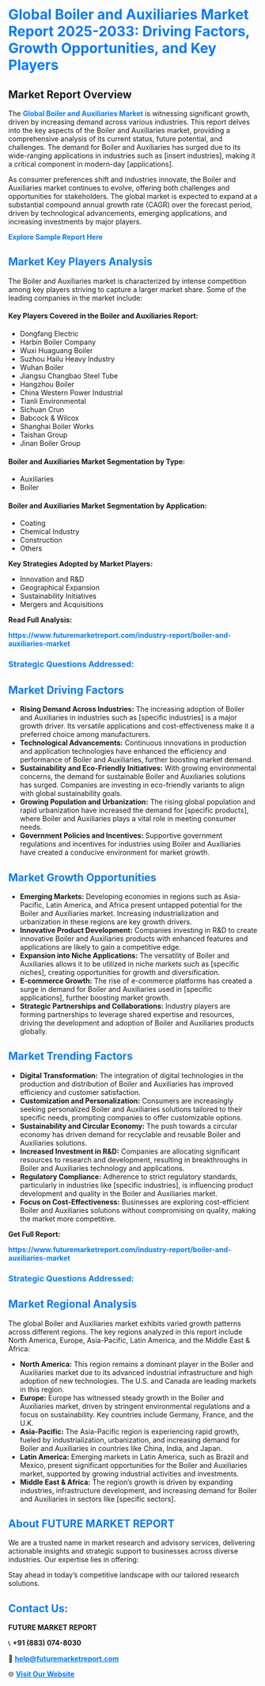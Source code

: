 <h1 style="color: #007BFF;">Global Boiler and Auxiliaries Market Report 2025-2033: Driving Factors, Growth Opportunities, and Key Players</h1>

<section id="overview">
<h2>Market Report Overview</h2>
<p>The <a href="https://www.futuremarketreport.com/industry-report/boiler-and-auxiliaries-market" style="color: #007BFF; text-decoration: none;"><strong>Global Boiler and Auxiliaries Market</strong></a> is witnessing significant growth, driven by increasing demand across various industries. This report delves into the key aspects of the Boiler and Auxiliaries market, providing a comprehensive analysis of its current status, future potential, and challenges. The demand for Boiler and Auxiliaries has surged due to its wide-ranging applications in industries such as [insert industries], making it a critical component in modern-day [applications].</p>
<p>As consumer preferences shift and industries innovate, the Boiler and Auxiliaries market continues to evolve, offering both challenges and opportunities for stakeholders. The global market is expected to expand at a substantial compound annual growth rate (CAGR) over the forecast period, driven by technological advancements, emerging applications, and increasing investments by major players.</p>
</section>

<section id="overview">
<p><a href="https://www.futuremarketreport.com/request-sample/reportId=30498" style="color: #007BFF; text-decoration: none;"><strong>Explore Sample Report Here</strong></a></p>
</section>

<section id="key-players">
<h2 style="color: #007BFF;">Market Key Players Analysis</h2>
<p>The Boiler and Auxiliaries market is characterized by intense competition among key players striving to capture a larger market share. Some of the leading companies in the market include:</p>
<h4>Key Players Covered in the Boiler and Auxiliaries Report:</h4>
<ul><li>Dongfang Electric</li><li>Harbin Boiler Company</li><li>Wuxi Huaguang Boiler</li><li>Suzhou Hailu Heavy Industry</li><li>Wuhan Boiler</li><li>Jiangsu Changbao Steel Tube</li><li>Hangzhou Boiler</li><li>China Western Power Industrial</li><li>Tianli Environmental</li><li>Sichuan Crun</li><li>Babcock &amp; Wilcox</li><li>Shanghai Boiler Works</li><li>Taishan Group</li><li>Jinan Boiler Group</li></ul>
<h4>Boiler and Auxiliaries Market Segmentation by Type:</h4>
<ul><li>Auxiliaries</li><li>Boiler</li></ul>

<h4>Boiler and Auxiliaries Market Segmentation by Application:</h4>
<ul><li>Coating</li><li>Chemical Industry</li><li>Construction</li><li>Others</li></ul>
<p><strong>Key Strategies Adopted by Market Players:</strong></p>
<ul>
<li>Innovation and R&D</li>
<li>Geographical Expansion</li>
<li>Sustainability Initiatives</li>
<li>Mergers and Acquisitions</li>
</ul>
</section>

<section>
<p><strong>Read Full Analysis: </strong></p><a href="https://www.futuremarketreport.com/industry-report/boiler-and-auxiliaries-market" style="color: #007BFF; text-decoration: none;"><strong>https://www.futuremarketreport.com/industry-report/boiler-and-auxiliaries-market</strong></a>
<h3 style="color: #007BFF;">Strategic Questions Addressed:</h3>
</section>

<section id="driving-factors">
<h2 style="color: #007BFF;">Market Driving Factors</h2>
<ul>
<li><strong>Rising Demand Across Industries:</strong> The increasing adoption of Boiler and Auxiliaries in industries such as [specific industries] is a major growth driver. Its versatile applications and cost-effectiveness make it a preferred choice among manufacturers.</li>
<li><strong>Technological Advancements:</strong> Continuous innovations in production and application technologies have enhanced the efficiency and performance of Boiler and Auxiliaries, further boosting market demand.</li>
<li><strong>Sustainability and Eco-Friendly Initiatives:</strong> With growing environmental concerns, the demand for sustainable Boiler and Auxiliaries solutions has surged. Companies are investing in eco-friendly variants to align with global sustainability goals.</li>
<li><strong>Growing Population and Urbanization:</strong> The rising global population and rapid urbanization have increased the demand for [specific products], where Boiler and Auxiliaries plays a vital role in meeting consumer needs.</li>
<li><strong>Government Policies and Incentives:</strong> Supportive government regulations and incentives for industries using Boiler and Auxiliaries have created a conducive environment for market growth.</li>
</ul>
</section>

<section id="growth-opportunities">
<h2 style="color: #007BFF;">Market Growth Opportunities</h2>
<ul>
<li><strong>Emerging Markets:</strong> Developing economies in regions such as Asia-Pacific, Latin America, and Africa present untapped potential for the Boiler and Auxiliaries market. Increasing industrialization and urbanization in these regions are key growth drivers.</li>
<li><strong>Innovative Product Development:</strong> Companies investing in R&D to create innovative Boiler and Auxiliaries products with enhanced features and applications are likely to gain a competitive edge.</li>
<li><strong>Expansion into Niche Applications:</strong> The versatility of Boiler and Auxiliaries allows it to be utilized in niche markets such as [specific niches], creating opportunities for growth and diversification.</li>
<li><strong>E-commerce Growth:</strong> The rise of e-commerce platforms has created a surge in demand for Boiler and Auxiliaries used in [specific applications], further boosting market growth.</li>
<li><strong>Strategic Partnerships and Collaborations:</strong> Industry players are forming partnerships to leverage shared expertise and resources, driving the development and adoption of Boiler and Auxiliaries products globally.</li>
</ul>
</section>

<section id="trending-factors">
<h2 style="color: #007BFF;">Market Trending Factors</h2>
<ul>
<li><strong>Digital Transformation:</strong> The integration of digital technologies in the production and distribution of Boiler and Auxiliaries has improved efficiency and customer satisfaction.</li>
<li><strong>Customization and Personalization:</strong> Consumers are increasingly seeking personalized Boiler and Auxiliaries solutions tailored to their specific needs, prompting companies to offer customizable options.</li>
<li><strong>Sustainability and Circular Economy:</strong> The push towards a circular economy has driven demand for recyclable and reusable Boiler and Auxiliaries solutions.</li>
<li><strong>Increased Investment in R&D:</strong> Companies are allocating significant resources to research and development, resulting in breakthroughs in Boiler and Auxiliaries technology and applications.</li>
<li><strong>Regulatory Compliance:</strong> Adherence to strict regulatory standards, particularly in industries like [specific industries], is influencing product development and quality in the Boiler and Auxiliaries market.</li>
<li><strong>Focus on Cost-Effectiveness:</strong> Businesses are exploring cost-efficient Boiler and Auxiliaries solutions without compromising on quality, making the market more competitive.</li>
</ul>
</section>

<section>
<p><strong>Get Full Report: </strong></p><a href="https://www.futuremarketreport.com/industry-report/boiler-and-auxiliaries-market" style="color: #007BFF; text-decoration: none;"><strong>https://www.futuremarketreport.com/industry-report/boiler-and-auxiliaries-market</strong></a>
<h3 style="color: #007BFF;">Strategic Questions Addressed:</h3>
</section>


<section id="regional-analysis">
<h2 style="color: #007BFF;">Market Regional Analysis</h2>
<p>The global Boiler and Auxiliaries market exhibits varied growth patterns across different regions. The key regions analyzed in this report include North America, Europe, Asia-Pacific, Latin America, and the Middle East & Africa:</p>
<ul>
<li><strong>North America:</strong> This region remains a dominant player in the Boiler and Auxiliaries market due to its advanced industrial infrastructure and high adoption of new technologies. The U.S. and Canada are leading markets in this region.</li>
<li><strong>Europe:</strong> Europe has witnessed steady growth in the Boiler and Auxiliaries market, driven by stringent environmental regulations and a focus on sustainability. Key countries include Germany, France, and the U.K.</li>
<li><strong>Asia-Pacific:</strong> The Asia-Pacific region is experiencing rapid growth, fueled by industrialization, urbanization, and increasing demand for Boiler and Auxiliaries in countries like China, India, and Japan.</li>
<li><strong>Latin America:</strong> Emerging markets in Latin America, such as Brazil and Mexico, present significant opportunities for the Boiler and Auxiliaries market, supported by growing industrial activities and investments.</li>
<li><strong>Middle East & Africa:</strong> The region’s growth is driven by expanding industries, infrastructure development, and increasing demand for Boiler and Auxiliaries in sectors like [specific sectors].</li>
</ul>
</section>

<footer>
<h2 style="color: #007BFF;">About FUTURE MARKET REPORT</h2>
<p>We are a trusted name in market research and advisory services, delivering actionable insights and strategic support to businesses across diverse industries. Our expertise lies in offering:</p>

<p>Stay ahead in today’s competitive landscape with our tailored research solutions.</p>

<h2 style="color: #007BFF;">Contact Us:</h2>
<p><strong>FUTURE MARKET REPORT</strong></p>
<p>📞 <strong>+91 (883) 074-8030</strong></p>
<p>📧 <strong><a href="mailto:help@futuremarketreport.com" style="color: #007BFF;">help@futuremarketreport.com</a></strong></p>
<p>🌐 <strong><a href="https://www.futuremarketreport.com/" style="color: #007BFF;">Visit Our Website</a></strong></p>
</footer>